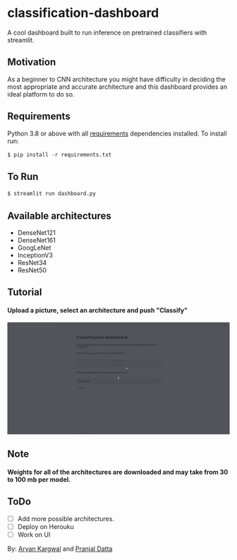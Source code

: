 # classification-dashboard
 A cool dashboard built to run inference on pretrained classifiers with streamlit. <br />
## Motivation
 As a beginner to CNN architecture you might have difficulty in deciding the most appropriate and accurate architecture and this dashboard provides an ideal platform to do so.<br />
## Requirements
 Python 3.8 or above with all [requirements](requirements.txt) dependencies installed. To install run:
```python
$ pip install -r requirements.txt
```
## To Run
```python
$ streamlit run dashboard.py
```
## Available architectures
* DenseNet121
* DenseNet161
* GoogLeNet
* InceptionV3
* ResNet34
* ResNet50<br>
## Tutorial
#### Upload a picture, select an architecture and push "Classify"
![Tutorial](tutorial.gif "Tutorial")
## Note
#### Weights for all of the architectures are downloaded and may take from 30 to 100 mb per model. <br>
## ToDo
- [ ] Add more possible architectures. 
- [ ] Deploy on Herouku
- [ ] Work on UI

By: [Aryan Kargwal](https://github.com/aryankargwal) and [Pranjal Datta](https://github.com/pranjaldatta)
